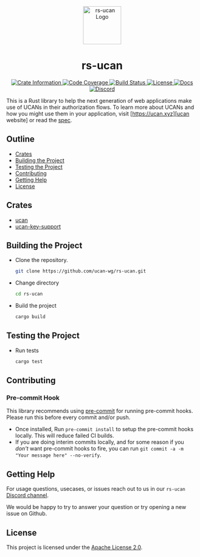 <div align="center">
  <a href="https://raw.githubusercontent.com/ucan-wg/rs-ucan/main/assets/logo.png" target="_blank">
    <img src="" alt="rs-ucan Logo" width="100" height="100"></img>
  </a>

  <h1 align="center">rs-ucan</h1>

  <p>
    <a href="https://crates.io/crates/ucanskip_ratchet">
      <img src="https://img.shields.io/crates/v/ucan.svg?label=crates" alt="Crate Information">
    </a>
    <a href="https://codecov.io/gh/ucan-wg/rs-ucan">
      <img src="https://codecov.io/gh/ucan-wg/rs-ucan/branch/main/graph/badge.svg?token=UZ53MKNKJC" alt="Code Coverage"/>
    </a>
    <a href="https://github.com/ucan-wg/rs-ucan/actions?query=">
      <img src="https://github.com/ucan-wg/rs-ucan/actions/workflows/run_test_suite.yaml/badge.svg" alt="Build Status">
    </a>
    <a href="https://github.com/ucan-wg/rs-ucan/blob/main/LICENSE">
      <img src="https://img.shields.io/badge/License-Apache%202.0-blue.svg" alt="License">
    </a>
    <a href="https://docs.rs/ucan">
      <img src="https://img.shields.io/static/v1?label=Docs&message=docs.rs&color=blue" alt="Docs">
    </a>
    <a href="https://discord.gg/JSyFG6XgVM">
      <img src="https://img.shields.io/static/v1?label=Discord&message=join%20us!&color=mediumslateblue" alt="Discord">
    </a>
  </p>
</div>

This is a Rust library to help the next generation of web applications make use
of UCANs in their authorization flows. To learn more about UCANs and how you
might use them in your application, visit [https://ucan.xyz][ucan website] or
read the [spec][spec].

## Outline

- [Crates](#crates)
- [Building the Project](#building-the-project)
- [Testing the Project](#testing-the-project)
- [Contributing](#contributing)
- [Getting Help](#getting-help)
- [License](#license)

## Crates

- [ucan](https://github.com/ucan-wg/rs-ucan/tree/main/ucan)
- [ucan-key-support](https://github.com/ucan-wg/rs-ucan/tree/main/ucan-key-support)

## Building the Project

- Clone the repository.

  ```bash
  git clone https://github.com/ucan-wg/rs-ucan.git
  ```

- Change directory

  ```bash
  cd rs-ucan
  ```

- Build the project

  ```bash
  cargo build
  ```

## Testing the Project

- Run tests

  ```bash
  cargo test
  ```

## Contributing

### Pre-commit Hook

This library recommends using [pre-commit][pre-commit] for running pre-commit
hooks. Please run this before every commit and/or push.

- Once installed, Run `pre-commit install` to setup the pre-commit hooks
  locally.  This will reduce failed CI builds.
- If you are doing interim commits locally, and for some reason if you _don't_
  want pre-commit hooks to fire, you can run
  `git commit -a -m "Your message here" --no-verify`.

## Getting Help

For usage questions, usecases, or issues reach out to us in our `rs-ucan`
[Discord channel](https://discord.gg/3EHEQ6M8BC).

We would be happy to try to answer your question or try opening a new issue on
Github.

## License

This project is licensed under the [Apache License 2.0](https://github.com/ucan-wg/rs-ucan/blob/main/LICENSE).

[pre-commit]: https://pre-commit.com/
[spec]: https://github.com/ucan-wg/spec
[ucan website]: https://ucan.xyz
